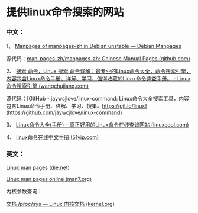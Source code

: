 # 提供linux命令搜索的网站

### 中文：

1、		[Manpages of manpages-zh in Debian unstable — Debian Manpages](https://manpages.debian.org/unstable/manpages-zh/index.html)

源代码：[man-pages-zh/manpages-zh: Chinese Manual Pages (github.com)](https://github.com/man-pages-zh/manpages-zh)



2、    	[搜索 命令，Linux 搜索 命令详解：最专业的Linux命令大全，命令搜索引擎，内容包含Linux命令手册、详解、学习，值得收藏的Linux命令速查手册。 - Linux 命令搜索引擎 (wangchujiang.com)](https://wangchujiang.com/linux-command/hot.html) 

源代码：[GitHub - jaywcjlove/linux-command: Linux命令大全搜索工具，内容包含Linux命令手册、详解、学习、搜集。https://git.io/linux](https://github.com/jaywcjlove/linux-command)



3、   	[Linux命令大全(手册) – 真正好用的Linux命令在线查询网站 (linuxcool.com)](https://www.linuxcool.com/)



4、		[linux命令在线中文手册 (51yip.com)](http://linux.51yip.com/)





### 英文：

[Linux man pages (die.net)](https://linux.die.net/man/)

[Linux man pages online (man7.org)](https://man7.org/linux/man-pages/index.html)



内核参数查询：

[文档 /proc/sys — Linux 内核文档 (kernel.org)](https://www.kernel.org/doc/html/v5.4/admin-guide/sysctl/index.html)